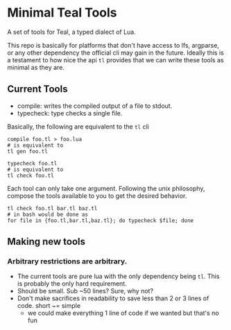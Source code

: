 # Minimal Teal Tools

A set of tools for Teal, a typed dialect of Lua.

This repo is basically for platforms that don't have access to lfs, argparse, or any other dependency the official cli may gain in the future.
Ideally this is a testament to how nice the api `tl` provides that we can write these tools as minimal as they are.

## Current Tools

- compile: writes the compiled output of a file to stdout.
- typecheck: type checks a single file.

Basically, the following are equivalent to the `tl` cli
```
compile foo.tl > foo.lua
# is equivalent to
tl gen foo.tl
```

```
typecheck foo.tl
# is equivalent to
tl check foo.tl
```

Each tool can only take one argument. Following the unix philosophy, compose the tools available to you to get the desired behavior.
```
tl check foo.tl bar.tl baz.tl
# in bash would be done as
for file in {foo.tl,bar.tl,baz.tl}; do typecheck $file; done
```

## Making new tools

### Arbitrary restrictions are arbitrary.
- The current tools are pure lua with the only dependency being `tl`. This is probably the only hard requirement.
- Should be small. Sub ~50 lines? Sure, why not?
- Don't make sacrifices in readability to save less than 2 or 3 lines of code. short ~= simple
	- we could make everything 1 line of code if we wanted but that's no fun
